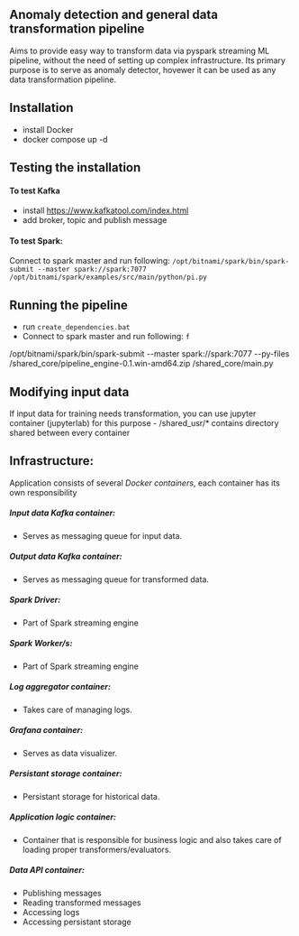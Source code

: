 ## Anomaly detection and general data transformation pipeline

Aims to provide easy way to transform data via pyspark streaming ML pipeline, without the need of setting up complex infrastructure. Its primary purpose is to serve as anomaly detector, hovewer it can be used as any data transformation pipeline. 

## Installation
- install Docker
- docker compose up -d

## Testing the installation

#### To test Kafka
- install https://www.kafkatool.com/index.html
- add broker, topic and publish message

#### To test Spark: 
Connect to spark master and run following:
`/opt/bitnami/spark/bin/spark-submit --master spark://spark:7077 /opt/bitnami/spark/examples/src/main/python/pi.py`

## Running the pipeline ###
- run `create_dependencies.bat`
- Connect to spark master and run following: `f`

/opt/bitnami/spark/bin/spark-submit --master spark://spark:7077 --py-files /shared_core/pipeline_engine-0.1.win-amd64.zip /shared_core/main.py

## Modifying input data
If input data for training needs transformation, you can use jupyter container (jupyterlab) for this purpose - /shared_usr/* contains directory shared between every container

## Infrastructure:

Application consists of several *Docker containers*, each container has its own responsibility

##### Input data Kafka container:
* Serves as messaging queue for input data.

##### Output data Kafka container:
* Serves as messaging queue for transformed data.

##### Spark Driver:
* Part of Spark streaming engine

##### Spark Worker/s:
* Part of Spark streaming engine

##### Log aggregator container:
* Takes care of managing logs.

##### Grafana container:
* Serves as data visualizer.

##### Persistant storage container:
* Persistant storage for historical data.

##### Application logic container:
* Container that is responsible for business logic and also takes care of loading proper transformers/evaluators.


##### Data API container: 
* Publishing messages
* Reading transformed messages
* Accessing logs
* Accessing persistant storage
    
 
    


